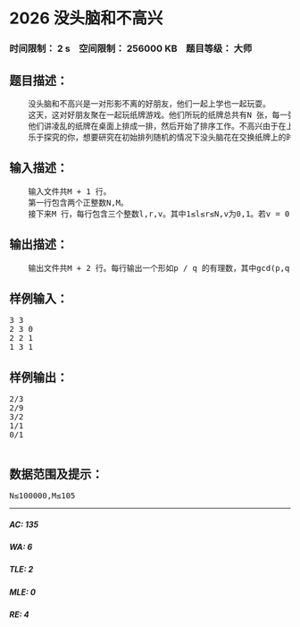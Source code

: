 # 2026 没头脑和不高兴   
### 时间限制： 2 s&nbsp;&nbsp;&nbsp;&nbsp;空间限制： 256000 KB&nbsp;&nbsp;&nbsp;&nbsp;题目等级： 大师  
## 题目描述：  

<pre>
    没头脑和不高兴是一对形影不离的好朋友，他们一起上学也一起玩耍。  
    这天，这对好朋友聚在一起玩纸牌游戏。他们所玩的纸牌总共有N 张，每一张上面都有一个1 N 的数组，任意两张纸牌上的数字都不相同。根据他们制定的游戏规则，在每局游戏的开始，所有的牌需要按照从1 N 的顺序排好。在开心地完了一局牌之后，他们发现牌的顺序被弄得乱七八遭，将它们排好序是一件挺麻烦的事情。  
    他们讲凌乱的纸牌在桌面上排成一排，然后开始了排序工作。不高兴由于在上一局游戏中输了牌，非常不高兴。他只将其中(奇数位置) 的牌排成了升序，然后把剩下的任务推给了没头脑。没头脑非常没头脑，他采取了一个有些笨的排序方式。每次，他找到两张相邻并且顺序不对的牌交换他们，直到整个序列被排好序为止。  
    乐于探究的你，想要研究在初始排列随机的情况下没头脑花在交换纸牌上的时间。假设没头脑每交换一对纸牌花费的时间为1，你希望求出他排序时间的期望。此外，为了更好地分析这个问题，你还希望能够计算出所花时间的方差。更进一步地，如果(被不高兴排好序的位置发生了变化)，你是否还能求出没头脑用来排序的时间期望呢？
</pre>
  
  
## 输入描述：  

<pre>
    输入文件共M + 1 行。  
    第一行包含两个正整数N,M。  
    接下来M 行，每行包含三个整数l,r,v。其中1≤l≤r≤N,v为0,1。若v = 0 则表示不高兴不再对l 到r 之间的位置排序；反之若v = 1 则表示被不高兴排序的位置将涵盖l 到r。
</pre>
  
  
## 输出描述：  

<pre>
    输出文件共M + 2 行。每行输出一个形如p / q 的有理数，其中gcd(p,q) =1,q≥ 1,p,q为自然数。    第一行输出在初始条件下没头脑排序时间的期望。    第二行输出在初始条件下没头脑排序时间的方差。    接下来M行，每行分别输出在对不高兴排序的位置进行了前若干次修改之后没头脑排序时间的期望。
</pre>
  
  
## 样例输入：  

<pre>
3 3  
2 3 0  
2 2 1  
1 3 1
</pre>
  
  
## 样例输出：  

<pre>
2/3  
2/9  
3/2  
1/1  
0/1
 
</pre>
  
  
## 数据范围及提示：  

<pre>
N≤100000,M≤105
</pre>
  
  
***  

##### AC: 135  
##### WA: 6  
##### TLE: 2  
##### MLE: 0  
##### RE: 4  
